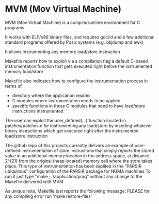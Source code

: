 # MVM (Mov Virtual Machine) 

MVM (Mov Virtual Machine) is a compile/runtime environment for C programs 

It works with ELF/x86 binary files, and requires gcc/ld and a few additional
standard programs offered by Posix systems (e.g. objdump and awk)

It allows instrumenting any memory load/store instruction

Makefile reports how to exploit via a compilation flag a default C-based 
instrumentation function that gets executed right before the instrumented 
memory load/store

Makefile also indicates how to configure the instrumentation process in terms of 
- directory where the application resides 
- C modules where instrumentation needs to be applied
- specific functions in those C modules that need to have load/store 
  instructions instrumented

The user can exploit the user_defined(...) function located in patches/patches.c
for instrumenting any load/store by inserting whatever binary instructions which 
get executed right after the instrumented load/store instruction

The github repo of this projects currently delivers an example of user-defined 
instrumentation of store instructions that simply reports the stored value in an 
additional memory location in the address space, at distance 2^{21} from the 
original (heap located) memory cell where the store takes place. 
This type of instrumentation has been explited in the "PARSIR ubiquitous" 
configuration of the PARSIR package for NUMA machines
To run it just type "make ; ./application/prog" without any change to the Makefile
delivered with MVM

As unique note, Makefile just reports the following message: 
PLEASE for any compiling error run 'make restore-files'



